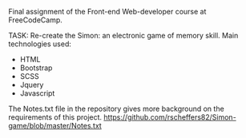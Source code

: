 Final assignment of the Front-end Web-developer course at FreeCodeCamp.

TASK: Re-create the Simon: an electronic game of memory skill. 
Main technologies used:
- HTML
- Bootstrap
- SCSS
- Jquery
- Javascript

The Notes.txt file in the repository gives more background on the requirements of this project.
https://github.com/rscheffers82/Simon-game/blob/master/Notes.txt
